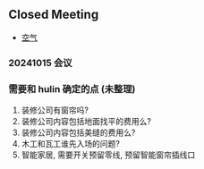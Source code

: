 ## Closed Meeting
* [空气](Air.md)

### 20241015 会议

### 需要和 hulin 确定的点 (未整理)
1. 装修公司有窗帘吗?
2. 装修公司内容包括地面找平的费用么?
3. 装修公司内容包括美缝的费用么?
4. 木工和瓦工谁先入场的问题?
5. 智能家居, 需要开关预留零线, 预留智能窗帘插线口